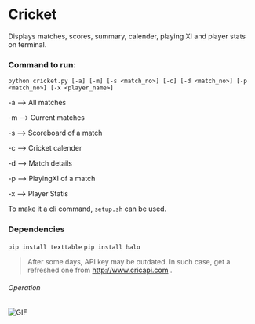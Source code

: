 # Cricket
Displays matches, scores, summary, calender, playing XI and player stats on terminal.

### Command to run:
```python cricket.py [-a] [-m] [-s <match_no>] [-c] [-d <match_no>] [-p <match_no>] [-x <player_name>]```

-a --> All matches

-m --> Current matches

-s --> Scoreboard of a match

-c --> Cricket calender

-d --> Match details

-p --> PlayingXI of a match

-x --> Player Statis


To make it a cli command, `setup.sh` can be used.

### Dependencies
`pip install texttable`
`pip install halo`

> After some days, API key may be outdated. In such case, get a refreshed one from http://www.cricapi.com .

###### Operation
![GIF](cricket-cli.gif)
